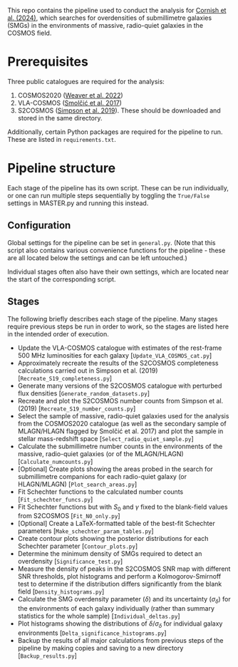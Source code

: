 This repo contains the pipeline used to conduct the analysis for [Cornish et al. (2024)](https://ui.adsabs.harvard.edu/abs/2024MNRAS.533.1032C/abstract), which searches for overdensities of submillimetre galaxies (SMGs) in the environments of massive, radio-quiet galaxies in the COSMOS field.

# Prerequisites
Three public catalogues are required for the analysis:
1. COSMOS2020 ([Weaver et al. 2022](https://ui.adsabs.harvard.edu/abs/2022ApJS..258...11W/abstract))
2. VLA-COSMOS ([Smolčić et al. 2017](https://ui.adsabs.harvard.edu/abs/2017A%26A...602A...2S/abstract))
3. S2COSMOS ([Simpson et al. 2019](https://ui.adsabs.harvard.edu/abs/2019ApJ...880...43S/abstract)).
These should be downloaded and stored in the same directory.

Additionally, certain Python packages are required for the pipeline to run. These are listed in `requirements.txt`.

# Pipeline structure
Each stage of the pipeline has its own script. These can be run individually, or one can run multiple steps sequentially by toggling the `True/False` settings in MASTER.py and running this instead.

## Configuration
Global settings for the pipeline can be set in `general.py`. (Note that this script also contains various convenience functions for the pipeline - these are all located below the settings and can be left untouched.)

Individual stages often also have their own settings, which are located near the start of the corresponding script.

## Stages
The following briefly describes each stage of the pipeline. Many stages require previous steps be run in order to work, so the stages are listed here in the intended order of execution.

- Update the VLA-COSMOS catalogue with estimates of the rest-frame 500 MHz luminosities for each galaxy \[`Update_VLA_COSMOS_cat.py`\]
- Approximately recreate the results of the S2COSMOS completeness calculations carried out in Simpson et al. (2019) \[`Recreate_S19_completeness.py`\]
- Generate many versions of the S2COSMOS catalogue with perturbed flux densities \[`Generate_random_datasets.py`\]
- Recreate and plot the S2COSMOS number counts from Simpson et al. (2019) \[`Recreate_S19_number_counts.py`\]
- Select the sample of massive, radio-quiet galaxies used for the analysis from the COSMOS2020 catalogue (as well as the secondary sample of MLAGN/HLAGN flagged by Smolčić et al. 2017) and plot the sample in stellar mass-redshift space \[`Select_radio_quiet_sample.py`\]
- Calculate the submillimetre number counts in the environments of the massive, radio-quiet galaxies (or of the MLAGN/HLAGN) \[`Calculate_numcounts.py`\]
- \[Optional\] Create plots showing the areas probed in the search for submillimetre companions for each radio-quiet galaxy (or HLAGN/MLAGN) \[`Plot_search_areas.py`\]
- Fit Schechter functions to the calculated number counts \[`Fit_schechter_funcs.py`\]
- Fit Schechter functions but with $S_0$ and $\gamma$ fixed to the blank-field values from S2COSMOS \[`Fit_N0_only.py`\]
- \[Optional\] Create a LaTeX-formatted table of the best-fit Schechter parameters \[`Make_schechter_param_tables.py`\]
- Create contour plots showing the posterior distributions for each Schechter parameter  \[`Contour_plots.py`\]
- Determine the minimum density of SMGs required to detect an overdensity \[`Significance_test.py`\]
- Measure the density of peaks in the S2COSMOS SNR map with different SNR thresholds, plot histograms and perform a Kolmogorov-Smirnoff test to determine if the distribution differs significantly from the blank field \[`Density_histograms.py`\]
- Calculate the SMG overdensity parameter ($\delta$) and its uncertainty ($\sigma_\delta$) for the environments of each galaxy individually (rather than summary statistics for the whole sample) \[`Individual_deltas.py`\]
- Plot histograms showing the distributions of $\delta/\sigma_\delta$ for individual galaxy environments \[`Delta_significance_histograms.py`\]
- Backup the results of all major calculations from previous steps of the pipeline by making copies and saving to a new directory \[`Backup_results.py`\]